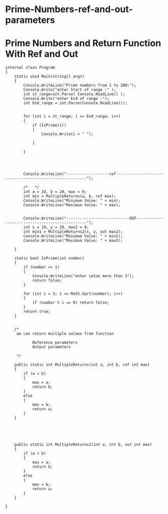 # Prime-Numbers-ref-and-out-parameters
# Prime  Numbers and  Return Function With Ref  and  Out


    internal class Program
    {
        static void Main(string[] args)
        {
            Console.WriteLine("Prime numbers from 1 to 100:");
            Console.Write("enter Start of range :" );
            int st_range=int.Parse( Console.ReadLine() );
            Console.Write("enter End of range :");
            int End_range = int.Parse(Console.ReadLine());


            for (int i = st_range; i <= End_range; i++)
            {
                if (IsPrime(i))
                {
                    Console.Write(i + " ");
            
                }
               
            }




            Console.WriteLine("-------------------ref---------------------------------------------------------");

            /*   */
            int a = 10, b = 20, max = 0;
            int min = MultipleReturns(a, b, ref max);
            Console.WriteLine("Minimum Value: " + min);
            Console.WriteLine("Maximum Value: " + max);


            Console.WriteLine("----------------------------OUT------------------------------------------------");
            int x = 10, y = 20, max2 = 0;
            int min1 = MultipleReturns2(x, y, out max2);
            Console.WriteLine("Minimum Value: " + min1);
            Console.WriteLine("Maximum Value: " + max2);

        }

        static bool IsPrime(int number)
        {
            if (number <= 1)
            {
                Console.WriteLine("enter value more than 1");
                return false;
            }

            for (int i = 2; i <= Math.Sqrt(number); i++)
            {
                if (number % i == 0) return false;
            }
            return true;
        }


        /*
         we can return multiple values from function  

                Reference parameters
                Output parameters
        
         */

        public static int MultipleReturns(int a, int b, ref int max)
        {
            if (a < b)
            {
                max = a;
                return b;
            }
            else
            {
                max = b;
                return a;
            }
        }





        public static int MultipleReturns2(int a, int b, out int max)
        {
            if (a < b)
            {
                max = a;
                return b;
            }
            else
            {
                max = b;
                return a;
            }
        }

    }

